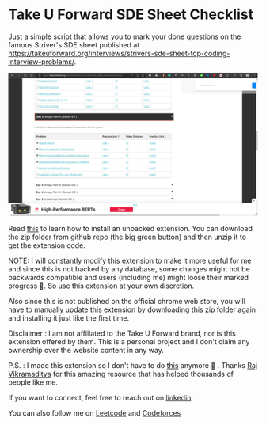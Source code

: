 # Take U Forward SDE Sheet Checklist

Just a simple script that allows you to mark your done questions on the famous Striver's SDE sheet published at <a href="https://takeuforward.org/interviews/strivers-sde-sheet-top-coding-interview-problems/">https://takeuforward.org/interviews/strivers-sde-sheet-top-coding-interview-problems/</a>.

<img src="./images/screenshot.png">

Read [this](https://webkul.com/blog/how-to-install-the-unpacked-extension-in-chrome/) to learn how to install an unpacked extension. You can download the zip folder from github repo (the big green button) and then unzip it to get the extension code.

NOTE: I will constantly modify this extension to make it more useful for me and since this is not backed by any database, some changes might not be backwards compatible and users (including me) might loose their marked progress 🥲. So use this extension at your own discretion.

Also since this is not published on the official chrome web store, you will have to manually update this extension by downloading this zip folder again and installing it just like the first time.

Disclaimer : I am not affiliated to the Take U Forward brand, nor is this extension offered by them. This is a personal project and I don't claim any ownership over the website content in any way.

P.S. : I made this extension so I don't have to do [this](./dont-do-this/sde-sheet.pdf) anymore 🙊 . Thanks [Raj Vikramaditya](https://www.linkedin.com/in/rajarvp/) for this amazing resource that has helped thousands of people like me.

If you want to connect, feel free to reach out on [linkedin](https://www.linkedin.com/in/vc2001/).

You can also follow me on [Leetcode](https://leetcode.com/vaibhavchopra/) and [Codeforces](https://codeforces.com/profile/creamyCockroach)
